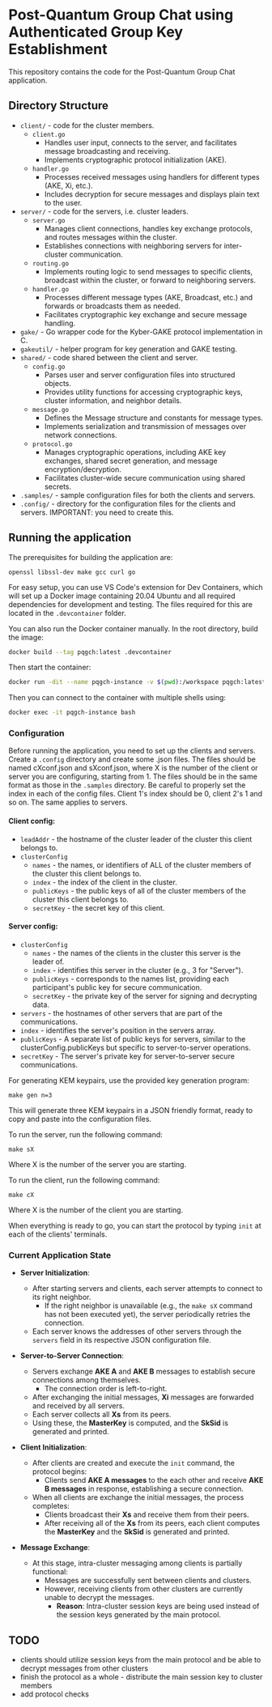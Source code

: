 # Post-Quantum Group Chat using Authenticated Group Key Establishment

This repository contains the code for the Post-Quantum Group Chat application.

## Directory Structure

- `client/` - code for the cluster members.
  - `client.go`
    - Handles user input, connects to the server, and facilitates message broadcasting and receiving.
    - Implements cryptographic protocol initialization (AKE).
  - `handler.go`
    - Processes received messages using handlers for different types (AKE, Xi, etc.).
    - Includes decryption for secure messages and displays plain text to the user.
- `server/` - code for the servers, i.e. cluster leaders.
  - `server.go`
    - Manages client connections, handles key exchange protocols, and routes messages within the cluster.
    - Establishes connections with neighboring servers for inter-cluster communication.
  - `routing.go`
    - Implements routing logic to send messages to specific clients, broadcast within the cluster, or forward to neighboring servers.
  - `handler.go`
    - Processes different message types (AKE, Broadcast, etc.) and forwards or broadcasts them as needed.
    - Facilitates cryptographic key exchange and secure message handling.
- `gake/` - Go wrapper code for the Kyber-GAKE protocol implementation in C.
- `gakeutil/` - helper program for key generation and GAKE testing.
- `shared/` - code shared between the client and server.
  - `config.go`
    - Parses user and server configuration files into structured objects.
    - Provides utility functions for accessing cryptographic keys, cluster information, and neighbor details.
  - `message.go`
    - Defines the Message structure and constants for message types.
    - Implements serialization and transmission of messages over network connections.
  - `protocol.go`
    - Manages cryptographic operations, including AKE key exchanges, shared secret generation, and message encryption/decryption.
    - Facilitates cluster-wide secure communication using shared secrets.
- `.samples/` - sample configuration files for both the clients and servers.
- `.config/` - directory for the configuration files for the clients and servers. IMPORTANT: you need to create this.

## Running the application

The prerequisites for building the application are:

```
openssl libssl-dev make gcc curl go
```

For easy setup, you can use VS Code's extension for Dev Containers, which will set up a Docker image containing 20.04 Ubuntu and all required dependencies for development and testing. The files required for this are located in the `.devcontainer` folder.

You can also run the Docker container manually. In the root directory, build the image:

```bash
docker build --tag pqgch:latest .devcontainer
```

Then start the container:

```bash
docker run -dit --name pqgch-instance -v $(pwd):/workspace pqgch:latest
```

Then you can connect to the container with multiple shells using:

```bash
docker exec -it pqgch-instance bash
```

### Configuration

Before running the application, you need to set up the clients and servers. Create a `.config` directory and create some .json files. The files should be named cXconf.json and sXconf.json, where X is the number of the client or server you are configuring, starting from 1. The files should be in the same format as those in the `.samples` directory. Be careful to properly set the index in each of the config files. Client 1's index should be 0, client 2's 1 and so on. The same applies to servers.

#### Client config:

- `leadAddr` - the hostname of the cluster leader of the cluster this client belongs to.
- `clusterConfig`
  - `names` - the names, or identifiers of ALL of the cluster members of the cluster this client belongs to.
  - `index` - the index of the client in the cluster.
  - `publicKeys` - the public keys of all of the cluster members of the cluster this client belongs to.
  - `secretKey` - the secret key of this client.

#### Server config:

- `clusterConfig`
  - `names` - the names of the clients in the cluster this server is the leader of.
  - `index` - identifies this server in the cluster (e.g., 3 for "Server").
  - `publicKeys` - corresponds to the names list, providing each participant's public key for secure communication.
  - `secretKey` - the private key of the server for signing and decrypting data.
- `servers` - the hostnames of other servers that are part of the communications.
- `index` - identifies the server's position in the servers array.
- `publicKeys` - A separate list of public keys for servers, similar to the clusterConfig.publicKeys but specific to server-to-server operations.
- `secretKey` - The server's private key for server-to-server secure communications.

For generating KEM keypairs, use the provided key generation program:

```
make gen n=3
```

This will generate three KEM keypairs in a JSON friendly format, ready to copy and paste into the configuration files.

To run the server, run the following command:

```
make sX
```

Where X is the number of the server you are starting.

To run the client, run the following command:

```
make cX
```

Where X is the number of the client you are starting.

When everything is ready to go, you can start the protocol by typing `init` at each of the clients' terminals.

### Current Application State

- **Server Initialization**:

  - After starting servers and clients, each server attempts to connect to its right neighbor.
    - If the right neighbor is unavailable (e.g., the `make sX` command has not been executed yet), the server periodically retries the connection.
  - Each server knows the addresses of other servers through the `servers` field in its respective JSON configuration file.

- **Server-to-Server Connection**:

  - Servers exchange **AKE A** and **AKE B** messages to establish secure connections among themselves.
    - The connection order is left-to-right.
  - After exchanging the initial messages, **Xi** messages are forwarded and received by all servers.
  - Each server collects all **Xs** from its peers.
  - Using these, the **MasterKey** is computed, and the **SkSid** is generated and printed.

- **Client Initialization**:

  - After clients are created and execute the `init` command, the protocol begins:
    - Clients send **AKE A messages** to the each other and receive **AKE B messages** in response, establishing a secure connection.
  - When all clients are exchange the initial messages, the process completes:
    - Clients broadcast their **Xs** and receive them from their peers.
    - After receiving all of the **Xs** from its peers, each client computes the **MasterKey** and the **SkSid** is generated and printed.

- **Message Exchange**:
  - At this stage, intra-cluster messaging among clients is partially functional:
    - Messages are successfully sent between clients and clusters.
    - However, receiving clients from other clusters are currently unable to decrypt the messages.
      - **Reason**: Intra-cluster session keys are being used instead of the session keys generated by the main protocol.

## TODO

- clients should utilize session keys from the main protocol and be able to decrypt messages from other clusters
- finish the protocol as a whole - distribute the main session key to cluster members
- add protocol checks
